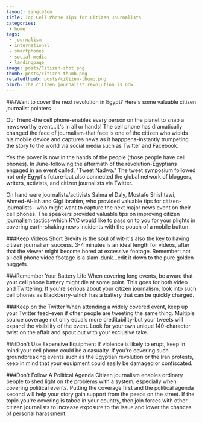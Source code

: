 ```yaml
---
layout: singleton
title: Top Cell Phone Tips for Citizen Journalists
categories:
 - home
tags:
 - journalism
 - international
 - smartphones
 - social media
 - landingpage
image: posts/Citizen-shot.png
thumb: posts/citizen-thumb.png
relatedthumb: posts/citizen-thumb.png
blurb: The citizen journalist revolution is now.
---
```


###Want to cover the next revolution in Egypt? Here's some valuable citizen journalist pointers

Our friend-the cell phone-enables every person on the planet to snap a newsworthy event…it's in all or hands! The cell phone has dramatically changed the face of journalism-that face is one of the citizen who wields his mobile device and captures news as it happpens-instantly trumpeting the story to the world via social media such as Twitter and Facebook.

Yes the power is now in the hands of the people (those people have cell phones). In June-following the aftermath of the revolution-Egyptians engaged in an event called, "Tweet Nadwa." The tweet symposium followed not only Egypt's future-but also connected the global network of bloggers, writers, activists, and citizen journalists via Twitter.

On hand were journalists/activists Salma el Daly, Mostafe Shishtawi, Ahmed-Al-ish and Gigi Ibrahim, who provided valuable tips for citizen-journalists--who might want to capture the next major news event on their cell phones. The speakers provided valuable tips on improving citizen journalism tactics-which KYC would like to pass on to you for your plights in covering earth-shaking news incidents with the pouch of a mobile button.

###Keep Videos Short
Brevity is the soul of wit-it's also the key to having citizen journalism success. 3-4 minutes is an ideal length for videos, after that the viewer might become bored at excessive footage. Remember: not all cell phone video footage is a slam-dunk…edit it down to the pure golden nuggets.

###Remember Your Battery Life
When covering long events, be aware that your cell phone battery might die at some point. This goes for both video and Twittering. If you're serious about your citizen journalism, look into such cell phones as Blackberry-which has a battery that can be quickly charged.

###Keep on the Twitter
When attending a widely covered event, keep up your Twitter feed-even if other people are tweeting the same thing. Multiple source coverage not only equals more creditability-but your tweets will expand the visibility of the event. Look for your own unique 140-character twist on the affair and spout out with your exclusive take.

###Don't Use Expensive Equipment
If violence is likely to erupt, keep in mind your cell phone could be a casualty. If you're covering such groundbreaking events such as the Egyptian revolution or the Iran protests, keep in mind that your equipment could easily be damaged or confiscated.

###Don't Follow A Political Agenda
Citizen journalism enables ordinary people to shed light on the problems with a system; especially when covering political events. Putting the coverage first and the political agenda second will help your story gain support from the peeps on the street. If the topic you're covering is taboo in your country, then join forces with other citizen journalists to increase exposure to the issue and lower the chances of personal harassment.

